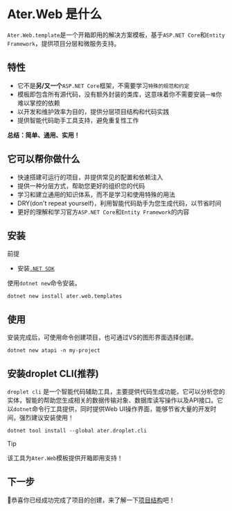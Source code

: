 # Ater.Web 是什么

`Ater.Web.template`是一个开箱即用的解决方案模板，基于`ASP.NET Core`和`Entity Framework`，提供项目分层和微服务支持。

## 特性

- 它不是**另/又一个**`ASP.NET Core`框架，不需要学习`特殊的规范和约定`
- 模板即包含所有源代码，没有额外封装的类库，这意味着你不需要安装`一堆`你难以掌控的依赖
- 以开发和维护效率为目的，提供分层项目结构和代码实践
- 提供智能代码助手工具支持，避免重复性工作

**总结：简单、通用、实用！**

## 它可以帮你做什么

- 快速搭建可运行的项目，并提供常见的配置和依赖注入
- 提供一种分层方式，帮助您更好的组织您的代码
- 学习和建立通用的知识体系，而不是学习和使用特殊的用法
- DRY(don't repeat yourself)，利用智能代码助手为您生成代码，以节省时间
- 更好的理解和学习官方`ASP.NET Core`和`Entity Framework`的内容

## 安装

前提

- 安装[`.NET SDK`](https://dotnet.microsoft.com/zh-cn/download)

使用`dotnet new`命令安装。

```pwsh
dotnet new install ater.web.templates
```

## 使用

安装完成后，可使用命令创建项目，也可通过VS的图形界面选择创建。

```pwsh
dotnet new atapi -n my-project
```

## 安装droplet CLI(推荐)

`droplet cli` 是一个智能代码辅助工具，主要提供代码生成功能，它可以分析您的实体，智能的帮助您生成相关的数据传输对象、数据库读写操作以及API接口。它以`dotnet`命令行工具提供，同时提供Web UI操作界面，能够节省大量的开发时间，强烈建议安装使用！

```pwsh
dotnet tool install --global ater.droplet.cli
```

> [!TIP]
> 该工具为`Ater.Web`模板提供开箱即用支持！

## 下一步

🎉恭喜你已经成功完成了项目的创建，来了解一下[项目结构](./%E6%95%99%E7%A8%8B/%E9%A1%B9%E7%9B%AE%E7%BB%93%E6%9E%84%E8%AF%B4%E6%98%8E.md)吧！
